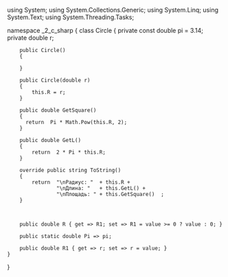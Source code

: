 using System;
using System.Collections.Generic;
using System.Linq;
using System.Text;
using System.Threading.Tasks;

namespace _2_c_sharp
{
    class Circle
    {
        private const double pi = 3.14;
        private double r;
        
        
        public Circle()
        {

        }

        public Circle(double r)
        {
            this.R = r;
        }

        public double GetSquare()
        {
          return  Pi * Math.Pow(this.R, 2);
        }

        public double GetL()
        {
            return  2 * Pi * this.R;
        }

        override public string ToString()
        {
            return  "\nРадиус: "  + this.R + 
                    "\nДлина: "   + this.GetL() + 
                    "\nПлощадь: " + this.GetSquare()  ;
        }



        public double R { get => R1; set => R1 = value >= 0 ? value : 0; }

        public static double Pi => pi;

        public double R1 { get => r; set => r = value; }
    }
}
